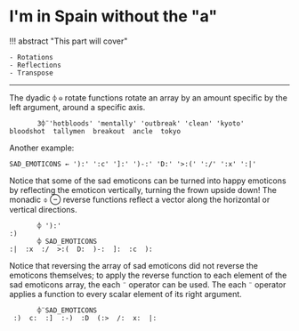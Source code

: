 # I'm in Spain without the "a"

!!! abstract "This part will cover"
    
    - Rotations
    - Reflections
    - Transpose

---

The dyadic `⌽` `⊖` rotate functions rotate an array by an amount specific by the left argument, around a specific axis.

```apl
       3⌽¨'hotbloods' 'mentally' 'outbreak' 'clean' 'kyoto'
bloodshot  tallymen  breakout  ancle  tokyo
```

Another example:

```apl
SAD_EMOTICONS ← '):' ':c' ']:' ')-:' 'D:' '>:(' ':/' ':x' ':|'
```

Notice that some of the sad emoticons can be turned into happy emoticons by reflecting the emoticon vertically, turning the frown upside down! The monadic ⌽ ⊖ reverse functions reflect a vector along the horizontal or vertical directions.

```apl
       ⌽ '):'
:)
       ⌽ SAD_EMOTICONS
:|  :x  :/  >:(  D:  )-:  ]:  :c  ):

```

Notice that reversing the array of sad emoticons did not reverse the emoticons themselves; to apply the reverse function to each element of the sad emoticons array, the each `¨` operator can be used. The each `¨` operator applies a function to every scalar element of its right argument.

```apl
       ⌽¨SAD_EMOTICONS
 :)  c:  :]  :-)  :D  (:>  /:  x:  |:

```
